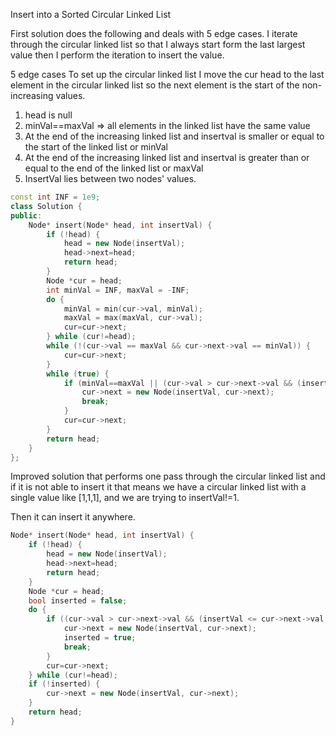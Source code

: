 Insert into a Sorted Circular Linked List

First solution does the following and deals with 5 edge cases.  I iterate through the circular linked list so that I always start form the last largest value then I perform the iteration to insert the value. 

5 edge cases
To set up the circular linked list I move the cur head to the last element in the circular linked list so the next element is the start of the non-increasing values.   
1) head is null 
2) minVal==maxVal => all elements in the linked list have the same value
3) At the end of the increasing linked list and insertval is smaller or equal to the start of the linked list or minVal
4) At the end of the increasing linked list and insertval is greater than or equal to the end of the linked list or maxVal
5) InsertVal lies between two nodes' values. 

```c++
const int INF = 1e9;
class Solution {
public:
    Node* insert(Node* head, int insertVal) {
        if (!head) {
            head = new Node(insertVal);
            head->next=head;
            return head;
        }
        Node *cur = head;
        int minVal = INF, maxVal = -INF;
        do {
            minVal = min(cur->val, minVal);
            maxVal = max(maxVal, cur->val);
            cur=cur->next;
        } while (cur!=head);
        while (!(cur->val == maxVal && cur->next->val == minVal)) {
            cur=cur->next;
        }
        while (true) {
            if (minVal==maxVal || (cur->val > cur->next->val && (insertVal <= minVal || insertVal >= maxVal)) || (cur->val <= insertVal && insertVal <= cur->next->val)) {
                cur->next = new Node(insertVal, cur->next);
                break;
            } 
            cur=cur->next;
        }
        return head;
    }
};
```

Improved solution that performs one pass through the circular linked list and if it is not able to insert it 
that means we have a circular linked list with a single value like [1,1,1], and we are trying to insertVal!=1. 

Then it can insert it anywhere. 

```c++
Node* insert(Node* head, int insertVal) {
    if (!head) {
        head = new Node(insertVal);
        head->next=head;
        return head;
    }
    Node *cur = head;
    bool inserted = false;
    do {
        if ((cur->val > cur->next->val && (insertVal <= cur->next->val || insertVal >= cur->val)) || (cur->val <= insertVal && insertVal <= cur->next->val)) {
            cur->next = new Node(insertVal, cur->next);
            inserted = true;
            break;
        } 
        cur=cur->next;
    } while (cur!=head);
    if (!inserted) {
        cur->next = new Node(insertVal, cur->next);
    }
    return head;
}
```